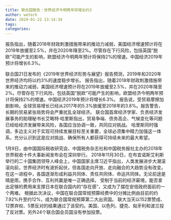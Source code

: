 ```yaml
---
title: 联合国报告：世界经济今明两年将增长约3
author: wetech
date: 2019-01-22 13:14:34
tags: 
categories: 
---
```

报告指出，随着2018年财政刺激措施带来的推动力减弱，美国经济增速预计将在2019年放缓至2.5%，并在2020年降至2%。尽管存在下行风险，包括英国“脱欧”可能产生的影响，欧盟经济今明两年预计将保持2%的增速。中国经济2019年预计将增长6.3%。
<!-- more -->
联合国21日发布的《2019年世界经济形势与展望》报告预测，2019年和2020年世界经济均将以约3%的速度稳步增长。
报告指出，随着2018年财政刺激措施带来的推动力减弱，美国经济增速预计将在2019年放缓至2.5%，并在2020年降至2%。尽管存在下行风险，包括英国“脱欧”可能产生的影响，欧盟经济今明两年预计将保持2%的增速。中国经济2019年预计将增长6.3%。
报告说，受贸易摩擦加剧影响，全球贸易增长已经从2017年的5.3%放缓至2018年的3.8%。报告警告，长期的贸易紧张局势将会严重扰乱全球经济。
联合国首席经济学家、负责经济发展事务的助理秘书长艾略特·哈里斯指出，贸易争端、债务高企、气候变化等问题已经给经济发展带来风险，各国应当协调一致，共同应对挑战。
哈里斯同时强调，多边主义对于实现可持续发展目标至关重要，全球必须集中精力加强这一体系，充分认识到这是应对挑战、确保所有人都获得可持续未来的最大希望。
 
 
1月9日，由中国国际税收研究会、中国税务杂志社和中国税务报社主办的2018年世界税收十件大事新闻发布会在深圳举行。
2018年11月30日，在布宜诺斯艾利斯举行的二十国集团领导人峰会上，中国国家主席习近平指出，人类发展进步大潮滚滚向前，世界经济时有波折起伏，但各国走向开放、走向融合的大趋势没有改变。在这一进程中，各国逐渐形成利益共同体、责任共同体、命运共同体。无论前途是晴是雨，携手合作、互利共赢是唯一正确选择。
受制于当前的经济窘境，能否拿出足够的费用来支撑日本在联合国内的“存在感”，又成为了摆在安倍政府面前的一个两难。
根据此次决议，中国在联合国常规预算经费中的分摊比例由目前的约7.92%升至约12%，成为联合国常规预算第二大出资国。
联大当天以152票赞成、12票弃权、5票反对的结果通过了该契约。美国、以色列、捷克、匈牙利和波兰投了反对票。另外24个联合国会员国没有参加投票。
